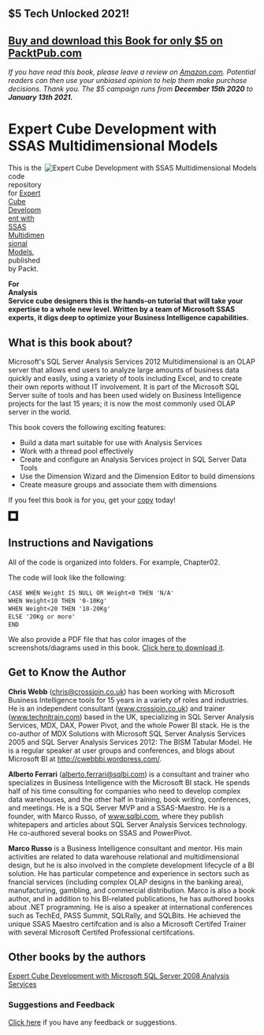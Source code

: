 ## $5 Tech Unlocked 2021!
[Buy and download this Book for only $5 on PacktPub.com](https://www.packtpub.com/product/expert-cube-development-with-ssas-multidimensional-models/9781849689908)
-----
*If you have read this book, please leave a review on [Amazon.com](https://www.amazon.com/gp/product/1849689903).     Potential readers can then use your unbiased opinion to help them make purchase decisions. Thank you. The $5 campaign         runs from __December 15th 2020__ to __January 13th 2021.__*

# Expert Cube Development with SSAS Multidimensional Models

<a href="https://www.packtpub.com/big-data-and-business-intelligence/expert-cube-development-ssas-multidimensional-models?utm_source=github&utm_medium=repository&utm_campaign=9781849689908"><img src="https://d1ldz4te4covpm.cloudfront.net/sites/default/files/imagecache/ppv4_main_book_cover/9908EN_Services.jpg" alt="Expert Cube Development with SSAS Multidimensional Models" height="256px" align="right"></a>

This is the code repository for [Expert Cube Development with SSAS Multidimensional Models](https://www.packtpub.com/big-data-and-business-intelligence/expert-cube-development-ssas-multidimensional-models?utm_source=github&utm_medium=repository&utm_campaign=9781849689908), published by Packt.

**For Analysis Service cube designers this is the hands-on tutorial that will take your expertise to a whole new level. Written by a team of Microsoft SSAS experts, it digs deep to optimize your Business Intelligence capabilities.**

## What is this book about?
Microsoft's SQL Server Analysis Services 2012 Multidimensional is an OLAP server that allows end users to analyze large amounts of business data quickly and easily, using a variety of tools including Excel, and to create their own reports without IT involvement. It is part of the Microsoft SQL Server suite of tools and has been used widely on Business Intelligence projects for the last 15 years; it is now the most commonly used OLAP server in the world.

This book covers the following exciting features:
* Build a data mart suitable for use with Analysis Services 
* Work with a thread pool effectively 
* Create and configure an Analysis Services project in SQL Server Data Tools 
* Use the Dimension Wizard and the Dimension Editor to build dimensions 
* Create measure groups and associate them with dimensions 

If you feel this book is for you, get your [copy](https://www.amazon.com/dp/1849689903) today!

<a href="https://www.packtpub.com/?utm_source=github&utm_medium=banner&utm_campaign=GitHubBanner"><img src="https://raw.githubusercontent.com/PacktPublishing/GitHub/master/GitHub.png" 
alt="https://www.packtpub.com/" border="5" /></a>

## Instructions and Navigations
All of the code is organized into folders. For example, Chapter02.

The code will look like the following:
```
CASE WHEN Weight IS NULL OR Weight<0 THEN 'N/A'
WHEN Weight<10 THEN '0-10Kg'
WHEN Weight<20 THEN '10-20Kg'
ELSE '20Kg or more'
END
```

We also provide a PDF file that has color images of the screenshots/diagrams used in this book. [Click here to download it](https://www.packtpub.com/sites/default/files/downloads/9908EN_ColoredImages.pdf).


## Get to Know the Author
**Chris Webb**
(chris@crossjoin.co.uk) has been working with Microsoft Business Intelligence tools for 15 years in a variety of roles and industries. He is an independent consultant (www.crossjoin.co.uk) and trainer (www.technitrain.com) based in the UK, specializing in SQL Server Analysis Services, MDX, DAX, Power Pivot, and the whole Power BI stack. He is the co-author of MDX Solutions with Microsoft SQL Server Analysis Services 2005 and SQL Server Analysis Services 2012: The BISM Tabular Model. He is a regular speaker at user groups and conferences, and blogs about Microsoft BI at http://cwebbbi.wordpress.com/.

**Alberto Ferrari**
(alberto.ferrari@sqlbi.com) is a consultant and trainer who specializes in Business Intelligence with the Microsoft BI stack. He spends half of his time consulting for companies who need to develop complex data warehouses, and the other half in training, book writing, conferences, and meetings. He is a SQL Server MVP and a SSAS-Maestro. He is a founder, with Marco Russo, of www.sqlbi.com, where they publish whitepapers and articles about SQL Server Analysis Services technology. He co-authored several books on SSAS and PowerPivot.

**Marco Russo**
is a Business Intelligence consultant and mentor. His main activities are related to data warehouse relational and multidimensional design, but he is also involved in the complete development lifecycle of a BI solution. He has particular competence and experience in sectors such as fnancial services (including complex OLAP designs in the banking area), manufacturing, gambling, and commercial
distribution. Marco is also a book author, and in addition to his BI-related publications, he has authored books about .NET programming. He is also a speaker at international conferences such as TechEd, PASS Summit, SQLRally, and SQLBits. He achieved the unique SSAS Maestro certifcation and is also a Microsoft Certifed Trainer with several Microsoft Certifed Professional certifcations.

## Other books by the authors
[Expert Cube Development with Microsoft SQL Server 2008 Analysis Services](https://www.packtpub.com/networking-and-servers/expert-cube-development-microsoft-sql-server-2008-analysis-services?utm_source=github&utm_medium=repository&utm_campaign=9781847197221 )


### Suggestions and Feedback
[Click here](https://docs.google.com/forms/d/e/1FAIpQLSdy7dATC6QmEL81FIUuymZ0Wy9vH1jHkvpY57OiMeKGqib_Ow/viewform) if you have any feedback or suggestions.


